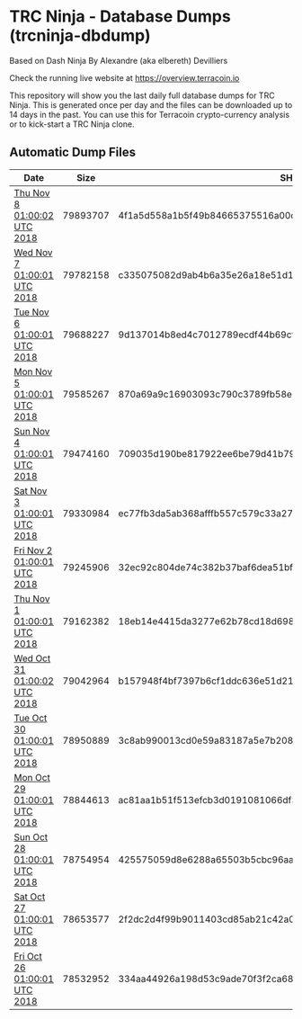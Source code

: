 # TRC Ninja - Database Dumps (trcninja-dbdump)
Based on Dash Ninja By Alexandre (aka elbereth) Devilliers

Check the running live website at https://overview.terracoin.io

This repository will show you the last daily full database dumps for TRC Ninja. This is generated once per day and the files can be downloaded up to 14 days in the past.
You can use this for Terracoin crypto-currency analysis or to kick-start a TRC Ninja clone.


## Automatic Dump Files
| Date | Size | SHA256 |
|--|--|--|
| [Thu Nov  8 01:00:02 UTC 2018](https://transfer.sh/102nGk/trcninja-dbdump-20181108010002.tar.bz2) | 79893707 | 4f1a5d558a1b5f49b84665375516a00d3c935fa6460b3f01a9df56337b200bf8 | 
| [Wed Nov  7 01:00:01 UTC 2018](https://transfer.sh/VqEM9/trcninja-dbdump-20181107010001.tar.bz2) | 79782158 | c335075082d9ab4b6a35e26a18e51d162ce9b966398da35d96082f7c04a5c038 | 
| [Tue Nov  6 01:00:01 UTC 2018](https://transfer.sh/i74gh/trcninja-dbdump-20181106010001.tar.bz2) | 79688227 | 9d137014b8ed4c7012789ecdf44b69cfb7f8c50b28ea951908712be3ba0ce742 | 
| [Mon Nov  5 01:00:01 UTC 2018](https://transfer.sh/8nna6/trcninja-dbdump-20181105010001.tar.bz2) | 79585267 | 870a69a9c16903093c790c3789fb58ed659fade18bfb4702d935cb3f7dd09655 | 
| [Sun Nov  4 01:00:01 UTC 2018](https://transfer.sh/bxX39/trcninja-dbdump-20181104010001.tar.bz2) | 79474160 | 709035d190be817922ee6be79d41b790e628a6bdbf150fa5684afb69d0fd9976 | 
| [Sat Nov  3 01:00:01 UTC 2018](https://transfer.sh/DxnAY/trcninja-dbdump-20181103010001.tar.bz2) | 79330984 | ec77fb3da5ab368afffb557c579c33a2749310c5b15a7fdd3f823fdfb6ac5601 | 
| [Fri Nov  2 01:00:01 UTC 2018](https://transfer.sh/C13Hz/trcninja-dbdump-20181102010001.tar.bz2) | 79245906 | 32ec92c804de74c382b37baf6dea51bf297daef6b95431e5f73dcfdd1698b77e | 
| [Thu Nov  1 01:00:01 UTC 2018](https://transfer.sh/zqslb/trcninja-dbdump-20181101010001.tar.bz2) | 79162382 | 18eb14e4415da3277e62b78cd18d698e06aeb93a14b6d8e293a5ec02b5e708e9 | 
| [Wed Oct 31 01:00:02 UTC 2018](https://transfer.sh/5HU3u/trcninja-dbdump-20181031010002.tar.bz2) | 79042964 | b157948f4bf7397b6cf1ddc636e51d217263de10051550c79f6c02c49bf72875 | 
| [Tue Oct 30 01:00:01 UTC 2018](https://transfer.sh/BOTBR/trcninja-dbdump-20181030010001.tar.bz2) | 78950889 | 3c8ab990013cd0e59a83187a5e7b2087ca349e678dd71351159595fad2d90a03 | 
| [Mon Oct 29 01:00:01 UTC 2018](https://transfer.sh/50jpr/trcninja-dbdump-20181029010001.tar.bz2) | 78844613 | ac81aa1b51f513efcb3d0191081066df353d97649273db3f3a279de6ec8f8b94 | 
| [Sun Oct 28 01:00:01 UTC 2018](https://transfer.sh/TY7n7/trcninja-dbdump-20181028010001.tar.bz2) | 78754954 | 425575059d8e6288a65503b5cbc96aa672acff1efe857e7962b5c715d831048f | 
| [Sat Oct 27 01:00:01 UTC 2018](https://transfer.sh/VlVvt/trcninja-dbdump-20181027010001.tar.bz2) | 78653577 | 2f2dc2d4f99b9011403cd85ab21c42a01b392104e148e3b3749da20bed92708a | 
| [Fri Oct 26 01:00:01 UTC 2018](https://transfer.sh/FOx7v/trcninja-dbdump-20181026010001.tar.bz2) | 78532952 | 334aa44926a198d53c9ade70f3f2ca68c6ca56a1ba085bd5b99144ac335d87b0 | 

